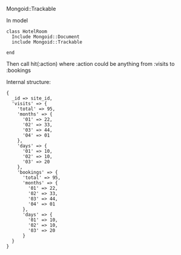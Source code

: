 Mongoid::Trackable


In model

````
class HotelRoom
  Include Mongoid::Document
  include Mongoid::Trackable

end
````

Then call hit(:action) where :action could be anything
from :visits to :bookings


Internal structure:

````
{
  _id => site_id,
  'visits' => {
    'total' => 95,
    'months' => {
      '01' => 22,
      '02' => 33,
      '03' => 44,
      '04' => 01
    },
    'days' => {
      '01' => 10,
      '02' => 10,
      '03' => 20
    },
    'bookings' => {
      'total' => 95,
      'months' => {
        '01' => 22,
        '02' => 33,
        '03' => 44,
        '04' => 01
      },
      'days' => {
        '01' => 10,
        '02' => 10,
        '03' => 20
      }
  }
}
````
